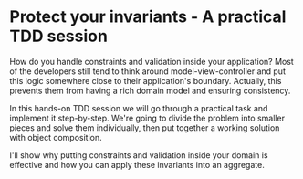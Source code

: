 # Protect your invariants - A practical TDD session

How do you handle constraints and validation inside your application?
Most of the developers still tend to think around model-view-controller and put this logic
somewhere close to their application's boundary. 
Actually, this prevents them from having a rich domain model and ensuring consistency.

In this hands-on TDD session we will go through a practical task and implement it step-by-step.
We're going to divide the problem into smaller pieces and solve them individually, then
put together a working solution with object composition.

I'll show why putting constraints and validation inside your domain is effective and how
you can apply these invariants into an aggregate. 
